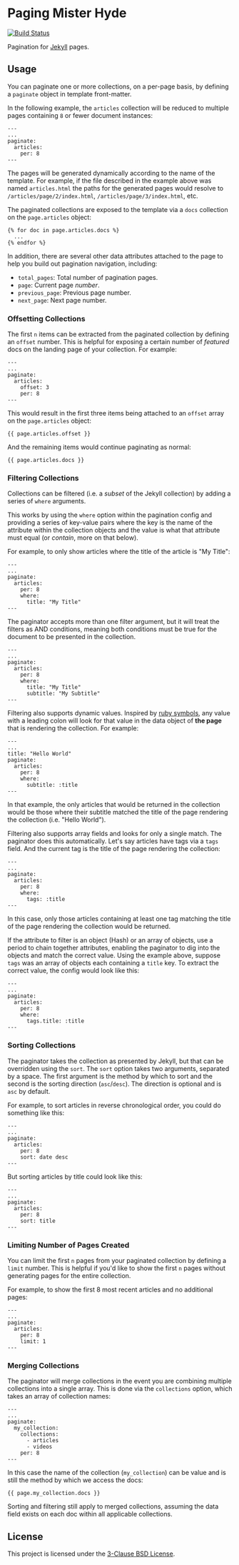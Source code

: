 Paging Mister Hyde
==========

[![Build Status](https://travis-ci.org/ample/paging-mister-hyde.svg?branch=master)](https://travis-ci.org/ample/paging-mister-hyde)

Pagination for [Jekyll](https://jekyllrb.com/) pages.

Usage
----------

You can paginate one or more collections, on a per-page basis, by defining a `paginate` object in template front-matter.

In the following example, the `articles` collection will be reduced to multiple pages containing `8` or fewer document instances:

```liquid
---
...
paginate:
  articles:
    per: 8
---
```

The pages will be generated dynamically according to the name of the template. For example, if the file described in the example above was named `articles.html` the paths for the generated pages would resolve to `/articles/page/2/index.html`, `/articles/page/3/index.html`, etc.

The paginated collections are exposed to the template via a `docs` collection on the `page.articles` object:

```liquid
{% for doc in page.articles.docs %}
  ...
{% endfor %}
```

In addition, there are several other data attributes attached to the page to help you build out pagination navigation, including:

- `total_pages`: Total number of pagination pages.
- `page`: Current page _number_.
- `previous_page`: Previous page number.
- `next_page`: Next page number.

### Offsetting Collections

The first `n` items can be extracted from the paginated collection by defining an `offset` number. This is helpful for exposing a certain number of _featured_ docs on the landing page of your collection. For example:

```liquid
---
...
paginate:
  articles:
    offset: 3
    per: 8
---
```

This would result in the first three items being attached to an `offset` array on the `page.articles` object:

```liquid
{{ page.articles.offset }}
```

And the remaining items would continue paginating as normal:

```liquid
{{ page.articles.docs }}
```

### Filtering Collections

Collections can be filtered (i.e. a _subset_ of the Jekyll collection) by adding a series of `where` arguments.

This works by using the `where` option within the pagination config and providing a series of key-value pairs where the key is the name of the attribute within the collection objects and the value is what that attribute must equal (or _contain_, more on that below).

For example, to only show articles where the title of the article is "My Title":

```liquid
---
...
paginate:
  articles:
    per: 8
    where:
      title: "My Title"
---
```

The paginator accepts more than one filter argument, but it will treat the filters as AND conditions, meaning both conditions must be true for the document to be presented in the collection.

```liquid
---
...
paginate:
  articles:
    per: 8
    where:
      title: "My Title"
      subtitle: "My Subtitle"
---
```

Filtering also supports dynamic values. Inspired by [ruby symbols](https://ruby-doc.org/core-2.2.0/Symbol.html), any value with a leading colon will look for that value in the data object of **the page** that is rendering the collection. For example:

```liquid
---
...
title: "Hello World"
paginate:
  articles:
    per: 8
    where:
      subtitle: :title
---
```

In that example, the only articles that would be returned in the collection would be those where their subtitle matched the title of the page rendering the collection (i.e. "Hello World").

Filtering also supports array fields and looks for only a single match. The paginator does this automatically. Let's say articles have tags via a `tags` field. And the current tag is the title of the page rendering the collection:

```liquid
---
...
paginate:
  articles:
    per: 8
    where:
      tags: :title
---
```

In this case, only those articles containing at least one tag matching the title of the page rendering the collection would be returned.

If the attribute to filter is an object (Hash) or an array of objects, use a period to chain together attributes, enabling the paginator to dig into the objects and match the correct value. Using the example above, suppose `tags` was an array of objects each containing a `title` key. To extract the correct value, the config would look like this:

```liquid
---
...
paginate:
  articles:
    per: 8
    where:
      tags.title: :title
---
```

### Sorting Collections

The paginator takes the collection as presented by Jekyll, but that can be overridden using the `sort`. The `sort` option takes two arguments, separated by a space. The first argument is the method by which to sort and the second is the sorting direction (`asc`/`desc`). The direction is optional and is `asc` by default.

For example, to sort articles in reverse chronological order, you could do something like this:

```liquid
---
...
paginate:
  articles:
    per: 8
    sort: date desc
---
```

But sorting articles by title could look like this:

```liquid
---
...
paginate:
  articles:
    per: 8
    sort: title
---
```

### Limiting Number of Pages Created

You can limit the first `n` pages from your paginated collection by defining a `limit` number. This is helpful if you'd like to show the first `n` pages without generating pages for the entire collection.

For example, to show the first 8 most recent articles and no additional pages:

```liquid
---
...
paginate:
  articles:
    per: 8
    limit: 1
---
```

### Merging Collections

The paginator will merge collections in the event you are combining multiple collections into a single array. This is done via the `collections` option, which takes an array of collection names:

```liquid
---
...
paginate:
  my_collection:
    collections:
      - articles
      - videos
    per: 8
---
```

In this case the name of the collection (`my_collection`) can be value and is still the method by which we access the docs:

```liquid
{{ page.my_collection.docs }}
```

Sorting and filtering still apply to merged collections, assuming the data field exists on each doc within all applicable collections.

License
----------

This project is licensed under the [3-Clause BSD License](https://opensource.org/licenses/BSD-3-Clause).
